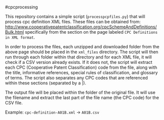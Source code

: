 #cpcprocessing

This repository contains a simple script (`processpcpfiles.py`) that will process cpc definition XML files.  These files can be obtained from:
http://www.cooperativepatentclassification.org/cpcSchemeAndDefinitions/Bulk.html
specifically from the section on the page labeled `CPC Definitions in XML format`.

In order to process the files, each unzipped and downloaded folder from the above page should be placed in the `xml_files` directory.  The script will then run through each folder within that directory and for each XML file, it will check if a CSV version already exists.  If it does not, the script will extract each CPC (Cooperative Patent Classification) code from the file, along with the title, informative references, special rules of classification, and glossary of terms.  The script also separates any CPC codes that are referenced within these sections (separated by a |).

The output file will be placed within the folder of the original file.  It will use the filename and extract the last part of the file name (the CPC code) for the CSV file.

Example: `cpc-definition-A01B.xml` -> `A01B.csv`
